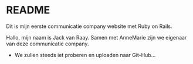 # README

Dit is mijn eerste communicatie company website met Ruby on Rails.

Hallo, mijn naam is Jack van Raay. 
Samen met AnneMarie zijn we eigenaar van deze communicatie company.

* We zullen steeds iet proberen en uploaden naar Git-Hub...
